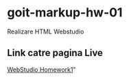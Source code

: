 # goit-markup-hw-01
Realizare HTML Webstudio
## Link catre pagina Live
[WebStudio Homework1](https://github.com/Loredana-Lungu/goit-markup-hw-01.git)"
